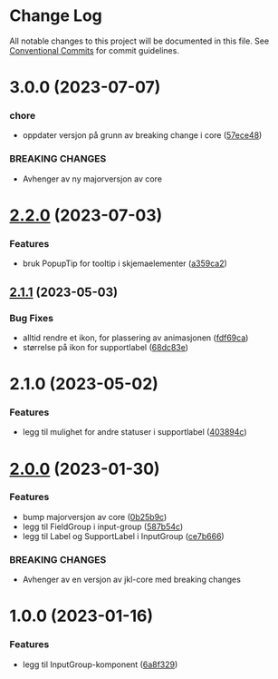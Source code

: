 # Change Log

All notable changes to this project will be documented in this file.
See [Conventional Commits](https://conventionalcommits.org) for commit guidelines.

# 3.0.0 (2023-07-07)

### chore

- oppdater versjon på grunn av breaking change i core ([57ece48](https://github.com/fremtind/jokul/commit/57ece48fa0192fe825b544fdac24cdd56e58d0df))

### BREAKING CHANGES

- Avhenger av ny majorversjon av core

# [2.2.0](https://github.com/fremtind/jokul/compare/@fremtind/jkl-input-group-react@2.1.12...@fremtind/jkl-input-group-react@2.2.0) (2023-07-03)

### Features

- bruk PopupTip for tooltip i skjemaelementer ([a359ca2](https://github.com/fremtind/jokul/commit/a359ca2a16bdb5b3fb09be69f0ec335eb6ef36d3))

## [2.1.1](https://github.com/fremtind/jokul/compare/@fremtind/jkl-input-group-react@2.1.0...@fremtind/jkl-input-group-react@2.1.1) (2023-05-03)

### Bug Fixes

- alltid rendre et ikon, for plassering av animasjonen ([fdf69ca](https://github.com/fremtind/jokul/commit/fdf69caea8102e392249a0321b81ae298a71b51b))
- størrelse på ikon for supportlabel ([68dc83e](https://github.com/fremtind/jokul/commit/68dc83e9eb4436f6f8bdc422f44a9c465f63e6ba))

# 2.1.0 (2023-05-02)

### Features

- legg til mulighet for andre statuser i supportlabel ([403894c](https://github.com/fremtind/jokul/commit/403894c0a0d1c645682a0e5a2973deb0ca804ce6))

# [2.0.0](https://github.com/fremtind/jokul/compare/@fremtind/jkl-input-group-react@1.0.1...@fremtind/jkl-input-group-react@2.0.0) (2023-01-30)

### Features

- bump majorversjon av core ([0b25b9c](https://github.com/fremtind/jokul/commit/0b25b9ccb4d35214037e45158264fab2da196a5f))
- legg til FieldGroup i input-group ([587b54c](https://github.com/fremtind/jokul/commit/587b54cb8cc48b12f89498036415045fa5e71d05))
- legg til Label og SupportLabel i InputGroup ([ce7b666](https://github.com/fremtind/jokul/commit/ce7b66681eb7c42a61565c6f0115790927d3dc22))

### BREAKING CHANGES

- Avhenger av en versjon av jkl-core med breaking changes

# 1.0.0 (2023-01-16)

### Features

-   legg til InputGroup-komponent ([6a8f329](https://github.com/fremtind/jokul/commit/6a8f329763a711135337bb286bffcd2b5480ec77))
